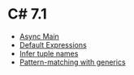 
# C# 7.1

- [Async Main](https://github.com/dotnet/csharplang/blob/master/proposals/async-main.md) 
- [Default Expressions](https://github.com/dotnet/csharplang/blob/master/proposals/target-typed-default.md) 
- [Infer tuple names](https://github.com/dotnet/csharplang/blob/master/proposals/csharp-7.1/infer-tuple-names.md)
- [Pattern-matching with generics](https://github.com/dotnet/csharplang/blob/master/proposals/generics-pattern-match.md) 
